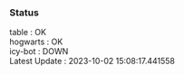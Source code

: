 ### Status


table : OK  
hogwarts : OK  
icy-bot : DOWN  
Latest Update : 2023-10-02 15:08:17.441558
